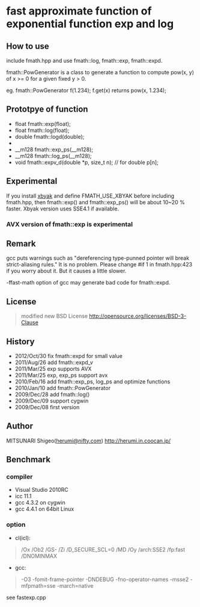 
fast approximate function of exponential function exp and log
=================

How to use
-----------

include fmath.hpp and use fmath::log, fmath::exp, fmath::expd.

fmath::PowGenerator is a class to generate a function to compute pow(x, y)
of x >= 0 for a given fixed y > 0.

eg.
fmath::PowGenerator f(1.234);
f.get(x) returns pow(x, 1.234);

Prototpye of function
-----------

* float fmath::exp(float);
* float fmath::log(float);
* double fmath::logd(double);
*
* __m128 fmath::exp_ps(__m128);
* __m128 fmath::log_ps(__m128);
* void fmath::expv_d(double *p, size_t n); // for double p[n];

Experimental
-----------

If you install [xbyak](https://github.com/herumi/xbyak/)
and define FMATH_USE_XBYAK before including fmath.hpp,
then fmath::exp() and fmath::exp_ps() will be about 10~20 % faster.
Xbyak version uses SSE4.1 if available.

### AVX version of fmath::exp is experimental

Remark
-----------

gcc puts warnings such as "dereferencing type-punned pointer will break strict-aliasing rules."
It is no problem.
Please change #if 1 in fmath.hpp:423 if you worry about it. But it causes a little slower.

-ffast-math option of gcc may generate bad code for fmath::expd.

License
-----------

>modified new BSD License
>http://opensource.org/licenses/BSD-3-Clause

History
-----------

* 2012/Oct/30 fix fmath::expd for small value
* 2011/Aug/26 add fmath::expd_v
* 2011/Mar/25 exp supports AVX
* 2011/Mar/25 exp, exp_ps support avx
* 2010/Feb/16 add fmath::exp_ps, log_ps and optimize functions
* 2010/Jan/10 add fmath::PowGenerator
* 2009/Dec/28 add fmath::log()
* 2009/Dec/09 support cygwin
* 2009/Dec/08 first version

Author
-----------

MITSUNARI Shigeo(herumi@nifty.com)
http://herumi.in.coocan.jp/


Benchmark
-----------
### compiler
* Visual Studio 2010RC
* icc 11.1
* gcc 4.3.2 on cygwin
* gcc 4.4.1 on 64bit Linux

### option

* cl(icl):
>    /Ox /Ob2 /GS- /Zi /D_SECURE_SCL=0 /MD /Oy /arch:SSE2 /fp:fast /DNOMINMAX

* gcc:
> -O3 -fomit-frame-pointer -DNDEBUG -fno-operator-names -msse2 -mfpmath=sse -march=native

see fastexp.cpp

